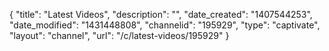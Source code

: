 {
    "title": "Latest Videos",
    "description": "",
    "date_created": "1407544253",
    "date_modified": "1431448808",
    "channelid": "195929",
    "type": "captivate",
    "layout": "channel",
    "url": "\/c\/latest-videos\/195929"
}